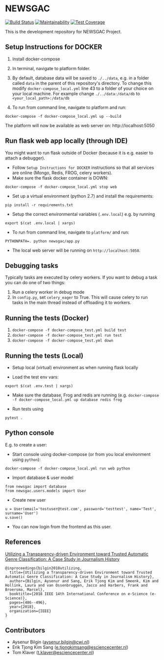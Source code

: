 # NEWSGAC
[![Build Status](https://travis-ci.org/newsgac/platform.svg?branch=master)](https://travis-ci.org/newsgac/platform)
[![Maintainability](https://api.codeclimate.com/v1/badges/40ee8b8ba037d26a4e4d/maintainability)](https://codeclimate.com/github/newsgac/platform/maintainability)
[![Test Coverage](https://api.codeclimate.com/v1/badges/40ee8b8ba037d26a4e4d/test_coverage)](https://codeclimate.com/github/newsgac/platform/test_coverage)

This is the development repository for NEWSGAC Project.

## Setup Instructions for DOCKER

1. Install docker-compose

2. In terminal, navigate to platform folder.

3. By default, database data will be saved to `./../data`, e.g. in a folder called `data` in the parent of this repository's directory.
   To change this modify `docker-compose_local.yml` line 43 to a folder of your choice on your local machine.
   For example change `./../data:/data/db` to `<your_local_path>:/data/db`

4. To run from command line, navigate to platform and run:

```
docker-compose -f docker-compose_local.yml up --build
```

The platform will now be available as web server on: 
http://localhost:5050

## Run flask web app locally (through IDE)

You might want to run flask outside of Docker (because it is e.g. easier to attach a debugger).

* Follow `Setup Instructions for DOCKER` instructions so that all services are online (Mongo, Redis, FROG, celery workers).
* Make sure the flask docker container is DOWN:

```
docker-compose -f docker-compose_local.yml stop web
```

* Set up a virtual environment (python 2.7) and install the requirements:

```
pip install -r requirements.txt
```

* Setup the correct environmental variables (`.env.local`) e.g. by running

```
export $(cat .env.local | xargs)
```

* To run from command line, navigate to `platform/` and run:

```
PYTHONPATH=. python newsgac/app.py
```
* The local web server will be running on `http://localhost:5050`.

## Debugging tasks

Typically tasks are executed by celery workers. If you want to debug a task you can do one of two things:

1. Run a celery worker in debug mode
2. In `config.py`, set `celery_eager` to True. This will cause celery to
   run tasks in the main thread instead of offloading it to workers.


## Running the tests (Docker)
1. `docker-compose -f docker-compose_test.yml build test`
2. `docker-compose -f docker-compose_test.yml run test`
3. `docker-compose -f docker-compose_test.yml down`

## Running the tests (Local)
* Setup local (virtual) environment as when running flask locally

* Load the test env vars:

```
export $(cat .env.test | xargs)
```

* Make sure the database, Frog and redis are running (e.g. `docker-compose -f docker-compose_local.yml up database redis frog`

* Run tests using

```
pytest .
```


## Python console

E.g. to create a user:

* Start console using docker-compose (or from you local environment using `python`):

```
docker-compose -f docker-compose_local.yml run web python
```

* Import database & user model

```
from newsgac import database
from newsgac.users.models import User
```

* Create new user

```
u = User(email='testuser@test.com', password='testtest', name='Test', surname='User')
u.save()
```

* You can now login from the frontend as this user.

## References

[Utilizing a Transparency-driven Environment toward Trusted Automatic Genre Classification: A Case Study in Journalism History](https://arxiv.org/pdf/1810.00968.pdf)

```
@inproceedings{bilgin2018utilizing,
  title={Utilizing a Transparency-driven Environment toward Trusted Automatic Genre Classification: A Case Study in Journalism History},
  author={Bilgin, Aysenur and Sang, Erik Tjong Kim and Smeenk, Kim and Hollink, Laura and van Ossenbruggen, Jacco and Harbers, Frank and Broersma, Marcel},
  booktitle={2018 IEEE 14th International Conference on e-Science (e-Science)},
  pages={486--496},
  year={2018},
  organization={IEEE}
}
```

## Contributors

- Aysenur Bilgin (aysenur.bilgin@cwi.nl)
- Erik Tjong Kim Sang (e.tjongkimsang@esciencecenter.nl)
- Tom Klaver (t.klaver@esciencecenter.nl)
